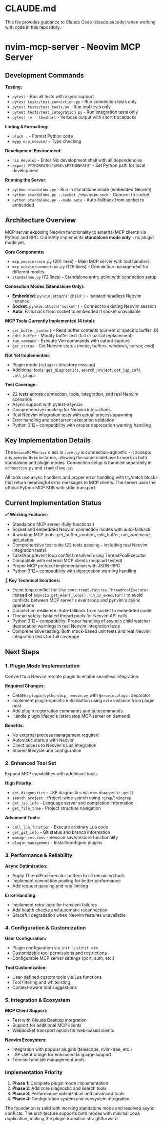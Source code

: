 # CLAUDE.md

This file provides guidance to Claude Code (claude.ai/code) when working with
code in this repository.

# nvim-mcp-server - Neovim MCP Server

## Development Commands

**Testing:**

- `pytest` - Run all tests with async support
- `pytest tests/test_connection.py` - Run connection tests only
- `pytest tests/test_tools.py` - Run tool tests only
- `pytest tests/test_integration.py` - Run integration tests only
- `pytest -v --tb=short` - Verbose output with short tracebacks

**Linting & Formatting:**

- `black .` - Format Python code
- `mypy mcp_neovim/` - Type checking

**Development Environment:**

- `nix develop` - Enter Nix development shell with all dependencies
- `export PYTHONPATH="$PWD:$PYTHONPATH"` - Set Python path for local development

**Running the Server:**

- `python standalone.py` - Run in standalone mode (embedded Neovim)
- `python standalone.py --socket /tmp/nvim.sock` - Connect to socket
- `python standalone.py --mode auto` - Auto-fallback from socket to embedded

## Architecture Overview

MCP server exposing Neovim functionality to external MCP clients via Python and
RPC. Currently implements **standalone mode only** - no plugin mode yet.

**Core Components:**

- `mcp_neovim/core.py` (201 lines) - Main MCP server with tool handlers
- `mcp_neovim/connection.py` (129 lines) - Connection management for different
  modes
- `standalone.py` (72 lines) - Standalone entry point with connection setup

**Connection Modes (Standalone Only):**

- **Embedded**: `pynvim.attach('child')` - Isolated headless Neovim instance
- **Socket**: `pynvim.attach('socket')` - Connect to existing Neovim session
- **Auto**: Falls back from socket to embedded if socket unavailable

**MCP Tools Currently Implemented (4 total):**

- `get_buffer_content` - Read buffer contents (current or specific buffer ID)
- `edit_buffer` - Modify buffer text (full or partial replacement)
- `run_command` - Execute Vim commands with output capture
- `get_status` - Get Neovim status (mode, buffers, windows, cursor, cwd)

**Not Yet Implemented:**

- Plugin mode (`rplugin/` directory missing)
- Additional tools: `get_diagnostics`, `search_project`, `get_lsp_info`,
  `call_plugin`

**Test Coverage:**

- 22 tests across connection, tools, integration, and real Neovim scenarios
- Async support with pytest-asyncio
- Comprehensive mocking for Neovim interactions
- Real Neovim integration tests with actual process spawning
- Error handling and concurrent execution validation
- Python 3.12+ compatibility with proper deprecation warning handling

## Key Implementation Details

The `NeovimMCPServer` class in `core.py` is connection-agnostic - it accepts any
`pynvim.Nvim` instance, allowing the same codebase to work in both standalone
and plugin modes. Connection setup is handled separately in `connection.py` and
`standalone.py`.

All tools use async handlers and proper error handling with try/catch blocks
that return meaningful error messages to MCP clients. The server uses the
official Python MCP SDK with stdio transport.

## Current Implementation Status

**✅ Working Features:**

- Standalone MCP server (fully functional)
- Socket and embedded Neovim connection modes with auto-fallback
- 4 working MCP tools: get_buffer_content, edit_buffer, run_command, get_status
- Comprehensive test suite (22 tests passing - including real Neovim integration
  tests)
- TaskGroup/event loop conflict resolved using ThreadPoolExecutor
- Compatible with external MCP clients (mcpcurl tested)
- Proper MCP protocol implementation with JSON-RPC
- Python 3.12+ compatibility with deprecation warning handling

**🔧 Key Technical Solutions:**

- Event loop conflict fix: Use `concurrent.futures.ThreadPoolExecutor` instead
  of `asyncio.get_event_loop().run_in_executor()` to avoid conflicts between MCP
  server's event loop and pynvim's async operations
- Connection resilience: Auto-fallback from socket to embedded mode
- Thread safety: Isolated thread pools for Neovim API calls
- Python 3.12+ compatibility: Proper handling of asyncio child watcher
  deprecation warnings in real Neovim integration tests
- Comprehensive testing: Both mock-based unit tests and real Neovim integration
  tests for full coverage

## Next Steps

### 1. Plugin Mode Implementation

Convert to a Neovim remote plugin to enable seamless integration:

**Required Changes:**

- Create `rplugin/python/mcp_neovim.py` with `@neovim.plugin` decorator
- Implement plugin-specific initialization using `nvim` instance from plugin
  host
- Add plugin registration commands and autocommands
- Handle plugin lifecycle (start/stop MCP server on demand)

**Benefits:**

- No external process management required
- Automatic startup with Neovim
- Direct access to Neovim's Lua integration
- Shared lifecycle and configuration

### 2. Enhanced Tool Set

Expand MCP capabilities with additional tools:

**High Priority:**

- `get_diagnostics` - LSP diagnostics via `vim.diagnostic.get()`
- `search_project` - Project-wide search using `:grep`/`:vimgrep`
- `get_lsp_info` - Language server and completion information
- `get_file_tree` - Project structure navigation

**Advanced Tools:**

- `call_lua_function` - Execute arbitrary Lua code
- `get_git_info` - Git status and branch information
- `manage_sessions` - Session save/restore functionality
- `plugin_management` - Install/configure plugins

### 3. Performance & Reliability

**Async Optimization:**

- Apply ThreadPoolExecutor pattern to all remaining tools
- Implement connection pooling for better performance
- Add request queuing and rate limiting

**Error Handling:**

- Implement retry logic for transient failures
- Add health checks and automatic reconnection
- Graceful degradation when Neovim features unavailable

### 4. Configuration & Customization

**User Configuration:**

- Plugin configuration via `init.lua`/`init.vim`
- Customizable tool permissions and restrictions
- Configurable MCP server settings (port, auth, etc.)

**Tool Customization:**

- User-defined custom tools via Lua functions
- Tool filtering and whitelisting
- Context-aware tool suggestions

### 5. Integration & Ecosystem

**MCP Client Support:**

- Test with Claude Desktop integration
- Support for additional MCP clients
- WebSocket transport option for web-based clients

**Neovim Ecosystem:**

- Integration with popular plugins (telescope, nvim-tree, etc.)
- LSP client bridge for enhanced language support
- Terminal and job management tools

### Implementation Priority

1. **Phase 1**: Complete plugin mode implementation
1. **Phase 2**: Add core diagnostic and search tools
1. **Phase 3**: Performance optimization and advanced tools
1. **Phase 4**: Configuration system and ecosystem integration

The foundation is solid with working standalone mode and resolved async
conflicts. The architecture supports both modes with minimal code duplication,
making the plugin transition straightforward.
